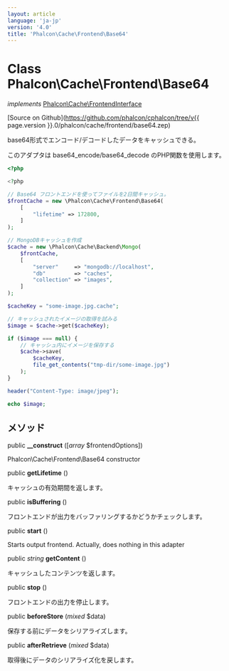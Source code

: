 ```yaml
---
layout: article
language: 'ja-jp'
version: '4.0'
title: 'Phalcon\Cache\Frontend\Base64'
---
```

# Class **Phalcon\Cache\Frontend\Base64**

*implements* [Phalcon\Cache\FrontendInterface](Phalcon_Cache_FrontendInterface)

[Source on Github](https://github.com/phalcon/cphalcon/tree/v{{ page.version }}.0/phalcon/cache/frontend/base64.zep)

base64形式でエンコード/デコードしたデータをキャッシュできる。

このアダプタは base64_encode/base64_decode のPHP関数を使用します。

```php
<?php

<?php

// Base64 フロントエンドを使ってファイルを2日間キャッシュ。
$frontCache = new \Phalcon\Cache\Frontend\Base64(
    [
        "lifetime" => 172800,
    ]
);

// MongoDBキャッシュを作成
$cache = new \Phalcon\Cache\Backend\Mongo(
    $frontCache,
    [
        "server"     => "mongodb://localhost",
        "db"         => "caches",
        "collection" => "images",
    ]
);

$cacheKey = "some-image.jpg.cache";

// キャッシュされたイメージの取得を試みる
$image = $cache->get($cacheKey);

if ($image === null) {
    // キャッシュ内にイメージを保存する
    $cache->save(
        $cacheKey,
        file_get_contents("tmp-dir/some-image.jpg")
    );
}

header("Content-Type: image/jpeg");

echo $image;

```

## メソッド

public **__construct** ([*array* $frontendOptions])

Phalcon\Cache\Frontend\Base64 constructor

public **getLifetime** ()

キャッシュの有効期間を返します。

public **isBuffering** ()

フロントエンドが出力をバッファリングするかどうかチェックします。

public **start** ()

Starts output frontend. Actually, does nothing in this adapter

public *string* **getContent** ()

キャッシュしたコンテンツを返します。

public **stop** ()

フロントエンドの出力を停止します。

public **beforeStore** (*mixed* $data)

保存する前にデータをシリアライズします。

public **afterRetrieve** (*mixed* $data)

取得後にデータのシリアライズ化を戻します。